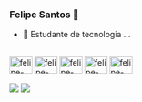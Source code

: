 ### Felipe Santos 👋

- 🔭 Estudante de tecnologia ...

<!-- <div align="center">
 <a href="https://github.com/felipesantos22">
  <img height="150em" src="https://github-readme-stats.vercel.app/api?username=felipesantos22&show_icons=true&theme=dark&include_all_commits=true&count_private=true"/>
  <img height="150em" src="https://github-readme-stats.vercel.app/api/top-langs/?username=felipesantos22&layout=compact&langs_count=7&theme=dark"/>
</div> -->

<div style="display: inline_block"><br>  
  <!--<img align="center" alt="felipe-React" height="30" width="40" src="https://raw.githubusercontent.com/devicons/devicon/master/icons/react/react-original.svg">-->   
  <img align="center" alt="felipe-CSS" height="30" width="40" src="https://cdn.jsdelivr.net/gh/devicons/devicon/icons/csharp/csharp-original.svg">
  <img align="center" alt="felipe-CSS" height="30" width="40" img src="https://cdn.jsdelivr.net/gh/devicons/devicon/icons/dotnetcore/dotnetcore-original.svg">
  <img align="center" alt="felipe-CSS" height="30" width="40" img src="https://cdn.jsdelivr.net/gh/devicons/devicon/icons/php/php-original.svg" >  
  <img align="center" alt="felipe-Js" height="30" width="40" src="https://cdn.jsdelivr.net/gh/devicons/devicon/icons/laravel/laravel-plain-wordmark.svg">
  <img align="center" alt="felipe-Js" height="30" width="40" src="https://cdn.jsdelivr.net/gh/devicons/devicon/icons/microsoftsqlserver/microsoftsqlserver-plain-wordmark.svg"">
  <!--  <img align="center" alt="felipe-Ts" height="30" width="40" src="https://cdn.jsdelivr.net/gh/devicons/devicon/icons/angularjs/angularjs-original.svg">
  <img align="center" alt="felipe-CSS" height="30" width="40" src="https://cdn.jsdelivr.net/gh/devicons/devicon/icons/codeigniter/codeigniter-plain-wordmark.svg">  
  <img align="center" alt="felipe-CSS" height="30" width="40" img src="https://cdn.jsdelivr.net/gh/devicons/devicon/icons/java/java-original.svg">
  <img align="center" alt="felipe-CSS" height="30" width="40" img src="https://cdn.jsdelivr.net/gh/devicons/devicon/icons/spring/spring-original-wordmark.svg" >  
  <img align="center" alt="felipe-CSS" height="30" width="40" src="https://cdn.jsdelivr.net/gh/devicons/devicon/icons/mysql/mysql-original.svg">
  <img align="center" alt="felipe-Js" height="30" width="40" src="https://cdn.jsdelivr.net/gh/devicons/devicon/icons/laravel/laravel-plain-wordmark.svg">  
  <img align="center" alt="felipe-CSS" height="30" width="40" img src="https://cdn.jsdelivr.net/gh/devicons/devicon/icons/dotnetcore/dotnetcore-original.svg">-->

</div>   
<div>  
  <br>  
 <!--<a href="https://instagram.com/felipevsantos90" target="_blank"><img src="https://img.shields.io/badge/-Instagram-%23E4405F?style=for-the-badge&logo=instagram&logoColor=white" target="_blank"></a> -->
  <a href = "mailto:felipevs2018@gmail.com"><img src="https://img.shields.io/badge/-Gmail-%23333?style=for-the-badge&logo=gmail&logoColor=white" target="_blank"></a>
  <a href="https://www.linkedin.com/in/felipe-santos90" target="_blank"><img src="https://img.shields.io/badge/-LinkedIn-%230077B5?style=for-the-badge&logo=linkedin&logoColor=white" target="_blank"></a> 
 
  <!--![Snake animation](https://github.com/felipesantos22/felipesantos22/blob/output/github-contribution-grid-snake.svg)-->
 
</div>

